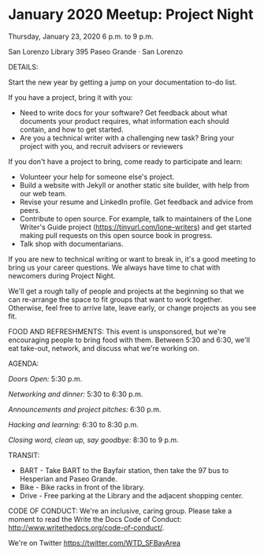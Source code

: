 # January 2020 Meetup: Project Night

Thursday, January 23, 2020
6 p.m. to 9 p.m.

San Lorenzo Library
395 Paseo Grande · San Lorenzo

DETAILS:

Start the new year by getting a jump on your documentation to-do list.

If you have a project, bring it with you:

* Need to write docs for your software? Get feedback about what documents your product requires, what information each should contain, and how to get started.
* Are you a technical writer with a challenging new task? Bring your project with you, and recruit advisers or reviewers

If you don't have a project to bring, come ready to participate and learn:

* Volunteer your help for someone else's project.  
* Build a website with Jekyll or another static site builder, with help from our web team.
* Revise your resume and LinkedIn profile. Get feedback and advice from peers.
* Contribute to open source. For example, talk to maintainers of the Lone Writer's Guide project (https://tinyurl.com/lone-writers) and get started making pull requests on this open source book in progress.
* Talk shop with documentarians.

If you are new to technical writing or want to break in, it's a good meeting to bring us your career questions. We always have time to chat with newcomers during Project Night.

We'll get a rough tally of people and projects at the beginning so that we can re-arrange the space to fit groups that want to work together. Otherwise, feel free to arrive late, leave early, or change projects as you see fit.

FOOD AND REFRESHMENTS:
This event is unsponsored, but we're encouraging people to bring food with them. Between 5:30 and 6:30, we'll eat take-out, network, and discuss what we're working on.

AGENDA:

*Doors Open:* 5:30 p.m.

*Networking and dinner:* 5:30 to 6:30 p.m.

*Announcements and project pitches:* 6:30 p.m.

*Hacking and learning:* 6:30 to 8:30 p.m.

*Closing word, clean up, say goodbye:* 8:30 to 9 p.m.

TRANSIT:

* BART - Take BART to the Bayfair station, then take the 97 bus to Hesperian and Paseo Grande.
* Bike - Bike racks in front of the library.
* Drive - Free parking at the Library and the adjacent shopping center.

CODE OF CONDUCT:
We're an inclusive, caring group. Please take a moment to read the Write the Docs Code of Conduct: http://www.writethedocs.org/code-of-conduct/.

We're on Twitter
https://twitter.com/WTD_SFBayArea
